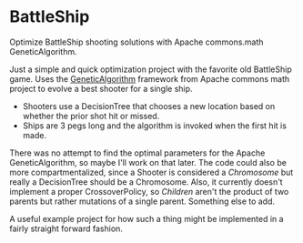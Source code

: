 # BattleShip

Optimize BattleShip shooting solutions with Apache commons.math GeneticAlgorithm.

Just a simple and quick optimization project with the favorite old BattleShip game. Uses the [GeneticAlgorithm](http://commons.apache.org/proper/commons-math/userguide/genetics.html) framework from Apache commons math project to evolve a best shooter for a single ship. 

  * Shooters use a DecisionTree that chooses a new location based on whether the prior shot hit or missed.
  * Ships are 3 pegs long and the algorithm is invoked when the first hit is made.

There was no attempt to find the optimal parameters for the Apache GeneticAlgorithm, so maybe I'll work on that later. The code could also be more compartmentalized, since a Shooter is considered a *Chromosome* but really a DecisionTree should be a Chromosome. Also, it currently doesn't implement a proper CrossoverPolicy, so *Children* aren't the product of two parents but rather mutations of a single parent. Something else to add.    

A useful example project for how such a thing might be implemented in a fairly straight forward fashion. 